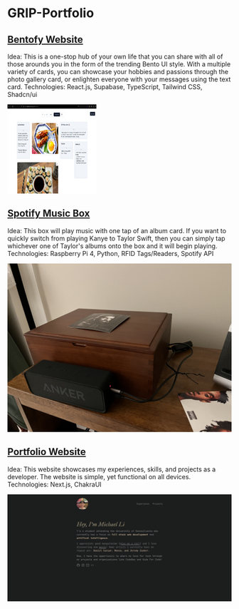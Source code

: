 # GRIP-Portfolio

## [Bentofy Website](https://bentofy.vercel.app/)
Idea: This is a one-stop hub of your own life that you can share with all of those arounds you in the form of the trending Bento UI style. With a multiple variety of cards, you can showcase your hobbies and passions through the photo gallery card, or enlighten everyone with your messages using the text card.
Technologies: React.js, Supabase, TypeScript, Tailwind CSS, Shadcn/ui

<img src="bento_screenshot.png" alt="Bentofy.vercel.app Preview" width="200px" height="200px">

## [Spotify Music Box](https://www.itsmichael.dev/projects/musicbox)
Idea: This box will play music with one tap of an album card. If you want to quickly switch from playing Kanye to Taylor Swift, then you can simply tap whichever one of Taylor's albums onto the box and it will begin playing. 
Technologies: Raspberry Pi 4, Python, RFID Tags/Readers, Spotify API

![Spotify Music Box Preview](final_setup.jpg)

## [Portfolio Website](https://www.itsmichael.dev/)
Idea: This website showcases my experiences, skills, and projects as a developer. The website is simple, yet functional on all devices.
Technologies: Next.js, ChakraUI

![Portfolio Website Preview](portfolioss.png)
